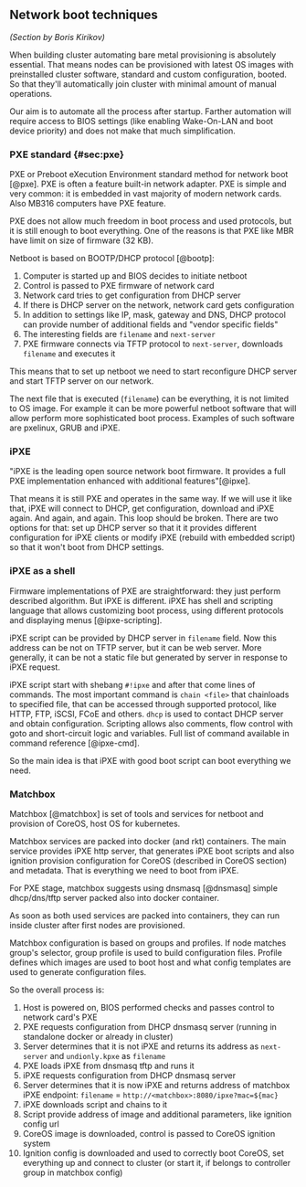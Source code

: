 
## Network boot techniques

_(Section by Boris Kirikov)_

When building cluster automating bare metal provisioning is absolutely essential. That means nodes can be provisioned with latest OS
images with preinstalled cluster software, standard and custom configuration, booted. So that they'll automatically join cluster with
minimal amount of manual operations.

Our aim is to automate all the process after startup. Farther automation will require access to BIOS settings (like enabling Wake-On-LAN
and boot device priority) and does not make that much simplification.

### PXE standard {#sec:pxe}

PXE or Preboot eXecution Environment standard method for network boot [@pxe]. PXE is often a feature built-in network adapter. PXE is simple
and very common: it is embedded in vast majority of modern network cards. Also MB316 computers have PXE feature.

PXE does not allow much freedom in boot process and used protocols, but it is still enough to boot everything. One of the reasons is that
PXE like MBR have limit on size of firmware (32 KB). 

Netboot is based on BOOTP/DHCP protocol [@bootp]:

  1. Computer is started up and BIOS decides to initiate netboot
  2. Control is passed to PXE firmware of network card
  3. Network card tries to get configuration from DHCP server
  4. If there is DHCP server on the network, network card gets configuration
  5. In addition to settings like IP, mask, gateway and DNS, DHCP protocol can provide number of additional fields and "vendor specific fields"
  6. The interesting fields are `filename` and `next-server`
  7. PXE firmware connects via TFTP protocol to `next-server`, downloads `filename` and executes it

This means that to set up netboot we need to start reconfigure DHCP server and start TFTP server on our network.

The next file that is executed (`filename`) can be everything, it is not limited to OS image. For example it can be more powerful netboot
software that will allow perform more sophisticated boot process. Examples of such software are pxelinux, GRUB and iPXE.

### iPXE

"iPXE is the leading open source network boot firmware. It provides a full PXE implementation enhanced with additional features"[@ipxe]. 

That
means it is still PXE and operates in the same way. If we will use it like that, iPXE will connect to DHCP, get configuration, download
and iPXE again. And again, and again. This loop should be broken. There are two options for that: set up DHCP server so that it it 
provides different configuration for iPXE clients or modify iPXE (rebuild with embedded script) so that it won't boot from DHCP settings.

### iPXE as a shell

Firmware implementations of PXE are straightforward: they just perform described algorithm. But iPXE is different. iPXE has shell and
scripting language that allows customizing boot process, using different protocols and displaying menus [@ipxe-scripting].

iPXE script can be provided by DHCP server in `filename` field. Now this address can be not on TFTP server, but it can be web server.
More generally, it can be not a static file but generated by server in response to iPXE request.

iPXE script start with shebang `#!ipxe` and after that come lines of commands. The most important command is `chain <file>` that chainloads
to specified file, that can be accessed through supported protocol, like HTTP, FTP, iSCSI, FCoE and others. `dhcp` is used to contact
DHCP server and obtain configuration. Scripting allows also comments, flow control with goto and short-circuit logic and variables.
Full list of command available in command reference [@ipxe-cmd].

So the main idea is that iPXE with good boot script can boot everything we need.

### Matchbox

Matchbox [@matchbox] is set of tools and services for netboot and provision of CoreOS, host OS for kubernetes.

Matchbox services are packed into docker (and rkt) containers. The main service provides iPXE http server, that generates iPXE boot scripts
and also ignition provision configuration for CoreOS (described in CoreOS section) and metadata. That is everything we need to boot from
iPXE. 

For PXE stage, matchbox suggests using dnsmasq [@dnsmasq] simple dhcp/dns/tftp server packed also into docker container. 

As soon as both used services are packed into containers, they can run inside cluster after first nodes are provisioned.

Matchbox configuration is based on groups and profiles. If node matches group's selector, group profile is used to build configuration
files. Profile defines which images are used to boot host and what config templates are used to generate configuration files.

So the overall process is:

  1. Host is powered on, BIOS performed checks and passes control to network card's PXE
  2. PXE requests configuration from DHCP dnsmasq server (running in standalone docker or already in cluster)
  3. Server determines that it is not iPXE and returns its address as `next-server` and `undionly.kpxe` as `filename`
  4. PXE loads iPXE from dnsmasq tftp and runs it
  5. iPXE requests configuration from DHCP dnsmasq server
  6. Server determines that it is now iPXE and returns address of matchbox iPXE endpoint: `filename` = `http://<matchbox>:8080/ipxe?mac=${mac}`
  7. iPXE downloads script and chains to it
  8. Script provide address of image and additional parameters, like ignition config url
  9. CoreOS image is downloaded, control is passed to CoreOS ignition system
  10. Ignition config is downloaded and used to correctly boot CoreOS, set everything up and connect to cluster (or start it, if belongs 
      to controller group in matchbox config)
     